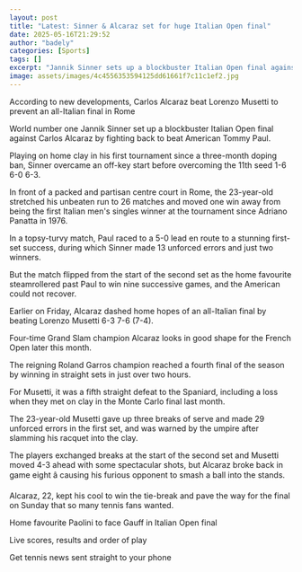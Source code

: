 ```yaml
---
layout: post
title: "Latest: Sinner & Alcaraz set for huge Italian Open final"
date: 2025-05-16T21:29:52
author: "badely"
categories: [Sports]
tags: []
excerpt: "Jannik Sinner sets up a blockbuster Italian Open final against Carlos Alcaraz, after the world number one fought from behind to beat American Tommy Pa"
image: assets/images/4c4556353594125dd61661f7c11c1ef2.jpg
---
```


According to new developments, Carlos Alcaraz beat Lorenzo Musetti to prevent an all-Italian final in Rome

World number one Jannik Sinner set up a blockbuster Italian Open final against Carlos Alcaraz by fighting back to beat American Tommy Paul.

Playing on home clay in his first tournament since a three-month doping ban, Sinner overcame an off-key start before overcoming the 11th seed 1-6 6-0 6-3.

In front of a packed and partisan centre court in Rome, the 23-year-old stretched his unbeaten run to 26 matches and moved one win away from being the first Italian men's singles winner at the tournament since Adriano Panatta in 1976.

In a topsy-turvy match, Paul raced to a 5-0 lead en route to a stunning first-set success, during which Sinner made 13 unforced errors and just two winners.

But the match flipped from the start of the second set as the home favourite steamrollered past Paul to win nine successive games, and the American could not recover.

Earlier on Friday, Alcaraz dashed home hopes of an all-Italian final by beating Lorenzo Musetti 6-3 7-6 (7-4).

Four-time Grand Slam champion Alcaraz looks in good shape for the French Open later this month.

The reigning Roland Garros champion reached a fourth final of the season by winning in straight sets in just over two hours.

For Musetti, it was a fifth straight defeat to the Spaniard, including a loss when they met on clay in the Monte Carlo final last month.

The 23-year-old Musetti gave up three breaks of serve and made 29 unforced errors in the first set, and was warned by the umpire after slamming his racquet into the clay.

The players exchanged breaks at the start of the second set and Musetti moved 4-3 ahead with some spectacular shots, but Alcaraz broke back in game eight â causing his furious opponent to smash a ball into the stands.

Alcaraz, 22, kept his cool to win the tie-break and pave the way for the final on Sunday that so many tennis fans wanted.

Home favourite Paolini to face Gauff in Italian Open final

Live scores, results and order of play

Get tennis news sent straight to your phone

